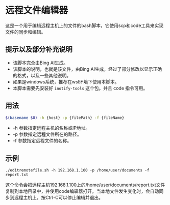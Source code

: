 # 远程文件编辑器

这是一个用于编辑远程主机上的文件的bash脚本，它使用scp和code工具来实现文件的同步和编辑。

## 提示以及部分补充说明

* 该脚本完全由Bing AI生成。
* 该脚本的说明，也就是该文件，由Bing AI生成，经过了部分修改以显示正确的格式，以及一些其他说明。
* 如果是windows系统，推荐在wsl环境下使用本脚本。
* 本脚本需要先安装好 ```inotify-tools``` 这个包。并且 code 指令可用。

## 用法

```bash
$(basename $0) -h {host} -p {filePath} -f {fileName}
```
* -h 参数指定远程主机的名称或IP地址。
* -p 参数指定远程文件所在的路径。
* -f 参数指定远程文件的名称。

## 示例
```
./editremotefile.sh -h 192.168.1.100 -p /home/user/documents -f report.txt
```
这个命令会把远程主机192.168.1.100上的/home/user/documents/report.txt文件复制到本地目录中，并使用code编辑器打开。当本地文件发生变化时，会自动同步到远程主机上。按Ctrl-C可以停止编辑并退出。